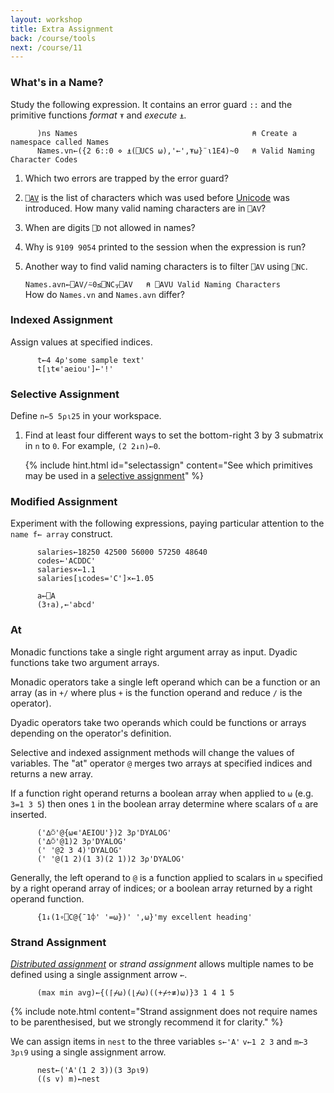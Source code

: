 ```yaml
---
layout: workshop
title: Extra Assignment
back: /course/tools
next: /course/11
---
```


### What's in a Name?

Study the following expression. It contains an error guard `::` and the primitive functions *format* `⍕` and *execute* `⍎`. 

```APL      
      )ns Names                                       ⍝ Create a namespace called Names      
      Names.vn←({2 6::0 ⋄ ⍎(⎕UCS ⍵),'←',⍕⍵}¨⍳1E4)~0   ⍝ Valid Naming Character Codes      
```

1. Which two errors are trapped by the error guard? 

1. [`⎕AV`](https://aplwiki.com/wiki/Atomic_vector) is the list of characters which was used before [Unicode]() was introduced.
   How many valid naming characters are in `⎕AV`?

1. When are digits `⎕D` not allowed in names?

1. Why is `9109 9054` printed to the session when the expression is run?

1. Another way to find valid naming characters is to filter `⎕AV` using `⎕NC`.

      `Names.avn←⎕AV/⍨0≤⎕NC⍪⎕AV   ⍝ ⎕AVU Valid Naming Characters`  
      How do `Names.vn` and `Names.avn` differ?

### Indexed Assignment
Assign values at specified indices.

```APL
      t←4 4⍴'some sample text'
      t[⍸t∊'aeiou']←'!'
```

### Selective Assignment
Define `n←5 5⍴⍳25` in your workspace.

1. Find at least four different ways to set the bottom-right 3 by 3 submatrix in `n` to `0`.
    For example, `(2 2↓n)←0`.

    {% include hint.html id="selectassign" content="See which primitives may be used in a <a href='http://help.dyalog.com/18.0/#Language/Primitive%20Functions/Assignment%20Selective.htm?Highlight=selective%20assignment'>selective assignment</a>" %}

### Modified Assignment
Experiment with the following expressions, paying particular attention to the `name f← array` construct.

```APL
      salaries←18250 42500 56000 57250 48640
      codes←'ACDDC'
      salaries×←1.1
      salaries[⍸codes='C']×←1.05

      a←⎕A
      (3↑a),←'abcd'
```

### At
Monadic functions take a single right argument array as input. Dyadic functions take two argument arrays.

Monadic operators take a single left operand which can be a function or an array (as in `+/` where plus `+` is the function operand and reduce `/` is the operator). 

Dyadic operators take two operands which could be functions or arrays depending on the operator's definition.

Selective and indexed assignment methods will change the values of variables. The "at" operator `@` merges two arrays at specified indices and returns a new array.

If a function right operand returns a boolean array when applied to `⍵` (e.g. `3=1 3 5`) then ones `1` in the boolean array determine where scalars of `⍺` are inserted.

```APL
      ('∆⍥'@{⍵∊'AEIOU'})2 3⍴'DYALOG'
      ('∆⍥'@1)2 3⍴'DYALOG'
      (' '@2 3 4)'DYALOG'
      (' '@(1 2)(1 3)(2 1))2 3⍴'DYALOG'
```

Generally, the left operand to `@` is a function applied to scalars in `⍵` specified by a right operand array of indices; or a boolean array returned by a right operand function. 

```APL
      {1↓(1∘⎕C@{¯1⌽' '=⍵})' ',⍵}'my excellent heading'
```

### Strand Assignment
[*Distributed assignment*]() or *strand assignment* allows multiple names to be defined using a single assignment arrow `←`.

```APL
      (max min avg)←{(⌈⌿⍵)(⌊⌿⍵)((+⌿÷≢)⍵)}3 1 4 1 5
```

{% include note.html content="Strand assignment does not require names to be parenthesised, but we strongly recommend it for clarity." %}

We can assign items in `nest` to the three variables `s←'A'` `v←1 2 3` and `m←3 3⍴⍳9` using a single assignment arrow.


```APL
      nest←('A'(1 2 3))(3 3⍴⍳9)
      ((s v) m)←nest
```
